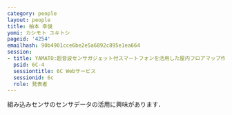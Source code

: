 ```yaml
---
category: people
layout: people
title: 柏本 幸俊
yomi: カシモト ユキトシ
pageid: '4254'
emailhash: 90b4901cce6be2e5a6892c895e1ea664
session:
- title: YAMATO:超音波センサガジェット付スマートフォンを活用した屋内フロアマップ作成支援システムの実装と評価
  psid: 6C-4
  sessiontitle: 6C Webサービス
  sessionid: 6c
  role: 発表者
---
```

組み込みセンサのセンサデータの活用に興味があります．